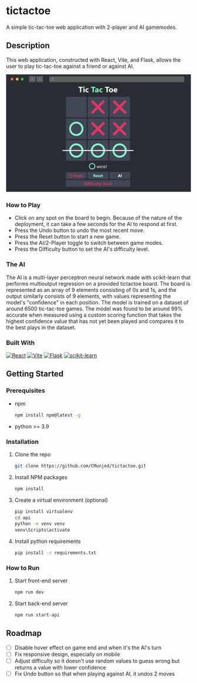 # tictactoe

A simple tic-tac-toe web application with 2-player and AI gamemodes.

## Description

This web application, constructed with React, Vite, and Flask, allows the user to play tic-tac-toe against a friend or against AI. 

<!-- Picture here -->
<!-- ![Screenshot](https://raw.githubusercontent.com/othneildrew/Best-README-Template/master/images/screenshot.png) -->
<!--![Screenshot](./public/Screenshot.png)-->
<img src="./public/Screenshot.png" width="800">

### How to Play
* Click on any spot on the board to begin. Because of the nature of the deployment, it can take a few seconds for the AI to respond at first.
* Press the Undo button to undo the most recent move.
* Press the Reset button to start a new game.
* Press the AI/2-Player toggle to switch between game modes.
* Press the Difficulty button to set the AI's difficulty level.

### The AI

The AI is a multi-layer perceptron neural network made with scikit-learn that performs multioutput regression on a provided tictactoe board. The board is represented as an array of 9 elements consisting of 0s and 1s, and the output similarly consists of 9 elements, with values representing the model's "confidence" in each position. The model is trained on a dataset of around 6500 tic-tac-toe games.  <!--  The jupyter notebook file in which the model was trained, the training dataset, and the model's pickle file can be found in {directory}. --> The model was found to be around 99% accurate when measured using a custom scoring function that takes the highest confidence value that has not yet been played and compares it to the best plays in the dataset.

### Built With

[![React][React.js]][React-url]
[![Vite][Vite]][Vite-url]
[![Flask][Flask]][Flask-url]
[![scikit-learn][Sklearn]][Sklearn-url]

## Getting Started

### Prerequisites

* npm

  ```sh
  npm install npm@latest -g
  ```
* python >= 3.9


### Installation

1. Clone the repo
   ```sh
   git clone https://github.com/CMunjed/tictactoe.git
   ```
2. Install NPM packages
   ```sh
   npm install
   ```
3. Create a virtual environment (optional)
   ```sh
   pip install virtualenv
   cd api
   python -m venv venv
   venv\Scripts\activate
   ```
4. Install python requirements
   ```sh
   pip install -r requirements.txt
   ```

### How to Run

1. Start front-end server
   ```sh
   npm run dev
   ```
2. Start back-end server
   ```sh
   npm run start-api
   ```

## Roadmap

- [ ] Disable hover effect on game end and when it's the AI's turn
- [ ] Fix responsive design, especially on mobile
- [ ] Adjust difficulty so it doesn't use random values to guess wrong but returns a value with lower confidence
- [ ] Fix Undo button so that when playing against AI, it undos 2 moves

<!-- MARKDOWN LINKS & IMAGES -->
[product-screenshot]: images/screenshot.png
[React.js]: https://img.shields.io/badge/React-20232A?style=for-the-badge&logo=react&logoColor=61DAFB
[React-url]: https://reactjs.org/
[Sklearn]: https://img.shields.io/badge/scikit--learn-%23F7931E.svg?style=for-the-badge&logo=scikit-learn&logoColor=white
[Sklearn-url]: https://scikit-learn.org/stable/
[Flask]: https://img.shields.io/badge/flask-%23000.svg?style=for-the-badge&logo=flask&logoColor=white
[Flask-url]: https://flask.palletsprojects.com/en/3.0.x/
[Vite]: https://img.shields.io/badge/vite-%23646CFF.svg?style=for-the-badge&logo=vite&logoColor=white
[Vite-url]: https://vitejs.dev/
